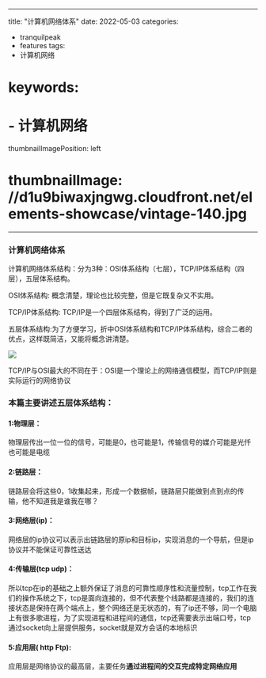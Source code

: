 
---
title: "计算机网络体系"
date: 2022-05-03
categories:
- tranquilpeak
- features
tags:
- 计算机网络
# keywords:
# - 计算机网络

thumbnailImagePosition: left
# thumbnailImage: //d1u9biwaxjngwg.cloudfront.net/elements-showcase/vintage-140.jpg
---

<!--more-->

### 计算机网络体系

计算机网络体系结构：分为3种：OSI体系结构（七层），TCP/IP体系结构（四层），五层体系结构。

OSI体系结构: 概念清楚，理论也比较完整，但是它既复杂又不实用。

TCP/IP体系结构: TCP/IP是一个四层体系结构，得到了广泛的运用。

五层体系结构:为了方便学习，折中OSI体系结构和TCP/IP体系结构，综合二者的优点，这样既简洁，又能将概念讲清楚。


![](/img/computer_network1.png)

TCP/IP与OSI最大的不同在于：OSI是一个理论上的网络通信模型，而TCP/IP则是实际运行的网络协议

### 本篇主要讲述五层体系结构：

#### 1:物理层：

​		物理层传出一位一位的信号，可能是0，也可能是1，传输信号的媒介可能是光仟也可能是电缆

#### 2:链路层：

​         链路层会将这些0，1收集起来，形成一个数据帧，链路层只能做到点到点的传输，他不知道我是谁我在哪？

#### 3:网络层(ip)：

​		 网络层的ip协议可以表示出链路层的原ip和目标ip，实现消息的一个导航，但是ip协议并不能保证可靠性送达

#### 4:传输层(tcp udp)：

​		  所以tcp在ip的基础之上额外保证了消息的可靠性顺序性和流量控制，tcp工作在我们的操作系统之下，tcp是面向连接的，但不代表整个线路都是连接的，我们的连接状态是保持在两个端点上，整个网络还是无状态的，有了ip还不够，同一个电脑上有很多歌进程，为了实现进程和进程间的通信，tcp还需要表示出端口号，tcp通过socket向上层提供服务，socket就是双方会话的本地标识

#### 5:应用层( http Ftp):

​		  应用层是网络协议的最高层，主要任务**通过进程间的交互完成特定网络应用**



